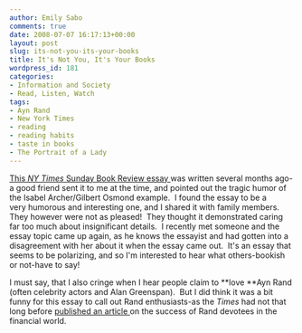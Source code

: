 ```yaml
---
author: Emily Sabo
comments: true
date: 2008-07-07 16:17:13+00:00
layout: post
slug: its-not-you-its-your-books
title: It's Not You, It's Your Books
wordpress_id: 181
categories:
- Information and Society
- Read, Listen, Watch
tags:
- Ayn Rand
- New York Times
- reading
- reading habits
- taste in books
- The Portrait of a Lady
---
```


[This _NY Times_ Sunday Book Review essay ](http://www.nytimes.com/2008/03/30/books/review/Donadio-t.html?scp=1&sq=it%27s+not+you+it%27s+your+books&st=nyt )was written several months ago-a good friend sent it to me at the time, and pointed out the tragic humor of the Isabel Archer/Gilbert Osmond example.  I found the essay to be a very humorous and interesting one, and I shared it with family members.  They however were not as pleased!  They thought it demonstrated caring far too much about insignificant details.  I recently met someone and the essay topic came up again, as he knows the essayist and had gotten into a disagreement with her about it when the essay came out.  It's an essay that seems to be polarizing, and so I'm interested to hear what others-bookish or not-have to say!

I must say, that I also cringe when I hear people claim to **love **Ayn Rand (often celebrity actors and Alan Greenspan).  But I did think it was a bit funny for this essay to call out Rand enthusiasts-as the _Times_ had not that long before [published an article ](http://www.nytimes.com/2007/09/15/business/15atlas.html?adxnnl=1&dlbk=&adxnnlx=1215446517-eP/djrteqmeHhSRlD3Xldw )on the success of Rand devotees in the financial world. 
